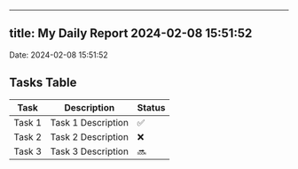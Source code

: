 
---
title: My Daily Report 2024-02-08 15:51:52
---

Date: 2024-02-08 15:51:52

## Tasks Table

| Task | Description | Status |
|------|-------------|--------|
| Task 1 | Task 1 Description | ✅ |
| Task 2 | Task 2 Description | ❌ |
| Task 3 | Task 3 Description | 🔜 |
